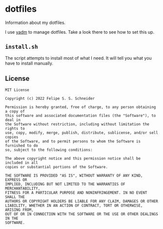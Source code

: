 # dotfiles

Information about my dotfiles.

I use [yadm](https://yadm.io/) to manage dotfiles.
Take a look there to see how to set this up.

## `install.sh`

The script attempts to install most of what I need.
It will tell you what you have to install manually.

## License

```
MIT License

Copyright (c) 2022 Felipe S. S. Schneider

Permission is hereby granted, free of charge, to any person obtaining a copy of
this software and associated documentation files (the "Software"), to deal in
the Software without restriction, including without limitation the rights to
use, copy, modify, merge, publish, distribute, sublicense, and/or sell copies
of the Software, and to permit persons to whom the Software is furnished to do
so, subject to the following conditions:

The above copyright notice and this permission notice shall be included in all
copies or substantial portions of the Software.

THE SOFTWARE IS PROVIDED "AS IS", WITHOUT WARRANTY OF ANY KIND, EXPRESS OR
IMPLIED, INCLUDING BUT NOT LIMITED TO THE WARRANTIES OF MERCHANTABILITY,
FITNESS FOR A PARTICULAR PURPOSE AND NONINFRINGEMENT. IN NO EVENT SHALL THE
AUTHORS OR COPYRIGHT HOLDERS BE LIABLE FOR ANY CLAIM, DAMAGES OR OTHER
LIABILITY, WHETHER IN AN ACTION OF CONTRACT, TORT OR OTHERWISE, ARISING FROM,
OUT OF OR IN CONNECTION WITH THE SOFTWARE OR THE USE OR OTHER DEALINGS IN THE
SOFTWARE.
```
